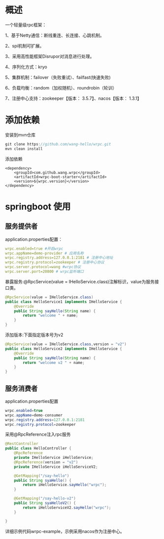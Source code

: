 # 概述

一个轻量级rpc框架：

1、基于Netty通信：断线重连、长连接、心跳机制。

2、spi机制可扩展。

3、采用高性能框架Disrupor对消息进行处理。

4、序列化方式：kryo

5、集群机制：failover（失败重试）、failfast(快速失败)

6、负载均衡：random（加权随机）、roundrobin（轮训）

7、注册中心支持：zookeeper【版本： 3.5.7】、nacos【版本： 1.3.1】



# 添加依赖

安装到mvn仓库

```java
git clone https://github.com/wang-hello/wrpc.git
mvn clean install

```



添加依赖

```
<dependency>
    <groupId>com.github.wang.wrpc</groupId>
    <artifactId>wrpc-boot-starter</artifactId>
    <version>${wrpc.version}</version>
</dependency>
```



# springboot 使用

## 服务提供者

application.properties配置：

```yaml
wrpc.enabled=true #开启wrpc
wrpc.appName=demo-provider # 应用名称
wrpc.registry.address=127.0.0.1:2181 # 注册中心地址
wrpc.registry.protocol=zookeeper # 注册中心协议 
wrpc.server.protocol=wang #wrpc协议
wrpc.server.port=20800 # wrpc监听端口
```

暴露服务:@RpcService(value = IHelloService.class)注解标识，value为服务接口类。

```java
@RpcService(value = IHelloService.class)
public class HelloService1 implements IHelloService {
    @Override
    public String sayHello(String name) {
        return "welcome " + name;
    }
}
```

添加版本:下面指定版本号为v2

```java
@RpcService(value = IHelloService.class,version = "v2")
public class HelloService2 implements IHelloService {
    @Override
    public String sayHello(String name) {
        return "welcome v2 " + name;
    }
}
```



## 服务消费者

application.properties配置

```java
wrpc.enabled=true
wrpc.appName=demo-consumer
wrpc.registry.address=127.0.0.1:2181
wrpc.registry.protocol=zookeeper
```

采用@RpcReference注入rpc服务

```java
@RestController
public class HelloController {
    @RpcReference
    private IHelloService iHelloService;
    @RpcReference(version = "v2")
    private IHelloService iHelloServiceV2;

    @GetMapping("/say-hello")
    public String syaHello() {
        return iHelloService.sayHello("wrpc");
    }

    @GetMapping("/say-hello-v2")
    public String syaHelloV2() {
        return iHelloServiceV2.sayHello("wrpc");
    }

}
```



详细示例代码wrpc-example，示例采用nacos作为注册中心。